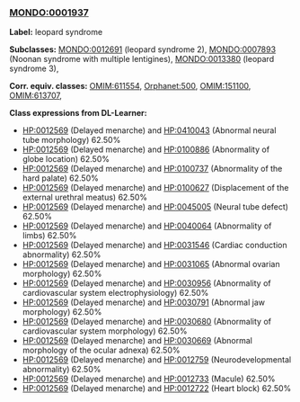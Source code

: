 
### [MONDO:0001937](http://purl.obolibrary.org/obo/MONDO_0001937)
**Label:** leopard syndrome

**Subclasses:** [MONDO:0012691](http://purl.obolibrary.org/obo/MONDO_0012691) (leopard syndrome 2), [MONDO:0007893](http://purl.obolibrary.org/obo/MONDO_0007893) (Noonan syndrome with multiple lentigines), [MONDO:0013380](http://purl.obolibrary.org/obo/MONDO_0013380) (leopard syndrome 3), 

**Corr. equiv. classes:** [OMIM:611554](http://purl.obolibrary.org/obo/OMIM_611554), [Orphanet:500](http://www.orpha.net/ORDO/Orphanet_500), [OMIM:151100](http://purl.obolibrary.org/obo/OMIM_151100), [OMIM:613707](http://purl.obolibrary.org/obo/OMIM_613707), 

**Class expressions from DL-Learner:**

- [HP:0012569](http://purl.obolibrary.org/obo/HP_0012569) (Delayed menarche) and [HP:0410043](http://purl.obolibrary.org/obo/HP_0410043) (Abnormal neural tube morphology) 62.50%
- [HP:0012569](http://purl.obolibrary.org/obo/HP_0012569) (Delayed menarche) and [HP:0100886](http://purl.obolibrary.org/obo/HP_0100886) (Abnormality of globe location) 62.50%
- [HP:0012569](http://purl.obolibrary.org/obo/HP_0012569) (Delayed menarche) and [HP:0100737](http://purl.obolibrary.org/obo/HP_0100737) (Abnormality of the hard palate) 62.50%
- [HP:0012569](http://purl.obolibrary.org/obo/HP_0012569) (Delayed menarche) and [HP:0100627](http://purl.obolibrary.org/obo/HP_0100627) (Displacement of the external urethral meatus) 62.50%
- [HP:0012569](http://purl.obolibrary.org/obo/HP_0012569) (Delayed menarche) and [HP:0045005](http://purl.obolibrary.org/obo/HP_0045005) (Neural tube defect) 62.50%
- [HP:0012569](http://purl.obolibrary.org/obo/HP_0012569) (Delayed menarche) and [HP:0040064](http://purl.obolibrary.org/obo/HP_0040064) (Abnormality of limbs) 62.50%
- [HP:0012569](http://purl.obolibrary.org/obo/HP_0012569) (Delayed menarche) and [HP:0031546](http://purl.obolibrary.org/obo/HP_0031546) (Cardiac conduction abnormality) 62.50%
- [HP:0012569](http://purl.obolibrary.org/obo/HP_0012569) (Delayed menarche) and [HP:0031065](http://purl.obolibrary.org/obo/HP_0031065) (Abnormal ovarian morphology) 62.50%
- [HP:0012569](http://purl.obolibrary.org/obo/HP_0012569) (Delayed menarche) and [HP:0030956](http://purl.obolibrary.org/obo/HP_0030956) (Abnormality of cardiovascular system electrophysiology) 62.50%
- [HP:0012569](http://purl.obolibrary.org/obo/HP_0012569) (Delayed menarche) and [HP:0030791](http://purl.obolibrary.org/obo/HP_0030791) (Abnormal jaw morphology) 62.50%
- [HP:0012569](http://purl.obolibrary.org/obo/HP_0012569) (Delayed menarche) and [HP:0030680](http://purl.obolibrary.org/obo/HP_0030680) (Abnormality of cardiovascular system morphology) 62.50%
- [HP:0012569](http://purl.obolibrary.org/obo/HP_0012569) (Delayed menarche) and [HP:0030669](http://purl.obolibrary.org/obo/HP_0030669) (Abnormal morphology of the ocular adnexa) 62.50%
- [HP:0012569](http://purl.obolibrary.org/obo/HP_0012569) (Delayed menarche) and [HP:0012759](http://purl.obolibrary.org/obo/HP_0012759) (Neurodevelopmental abnormality) 62.50%
- [HP:0012569](http://purl.obolibrary.org/obo/HP_0012569) (Delayed menarche) and [HP:0012733](http://purl.obolibrary.org/obo/HP_0012733) (Macule) 62.50%
- [HP:0012569](http://purl.obolibrary.org/obo/HP_0012569) (Delayed menarche) and [HP:0012722](http://purl.obolibrary.org/obo/HP_0012722) (Heart block) 62.50%


